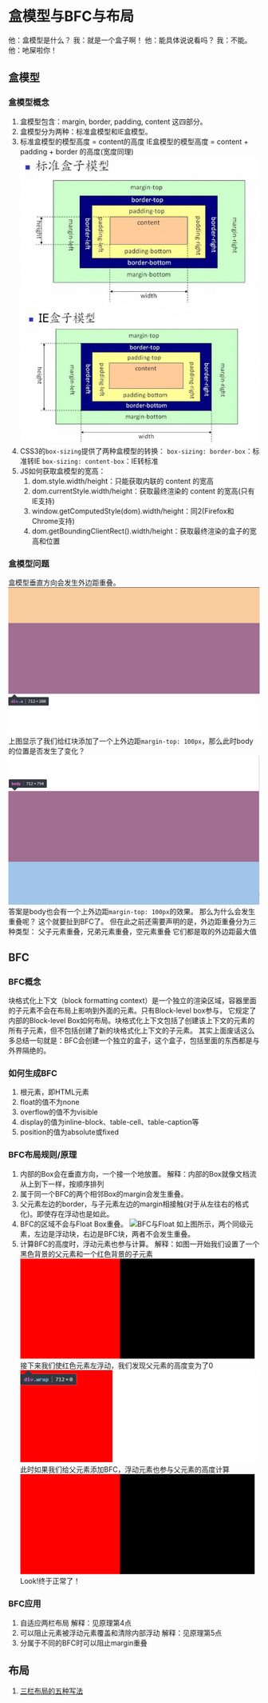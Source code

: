 # 盒模型与BFC与布局

他：盒模型是什么？
我：就是一个盒子啊！
他：能具体说说看吗？
我：不能。
他：吔屎啦你！

## 盒模型

### 盒模型概念

1. 盒模型包含：margin, border, padding, content 这四部分。
2. 盒模型分为两种：标准盒模型和IE盒模型。
3. 标准盒模型的模型高度 = content的高度
 IE盒模型的模型高度 = content + padding + border 的高度(宽度同理)
 ![Standard-box](/images/standard-box.jpg)
 ![IE-box](/images/ie-box.jpg)
4. CSS3的`box-sizing`提供了两种盒模型的转换：
 `box-sizing: border-box`：标准转IE
 `box-sizing: content-box`：IE转标准
5. JS如何获取盒模型的宽高：
   1. dom.style.width/height：只能获取内联的 content 的宽高
   2. dom.currentStyle.width/height：获取最终渲染的 content 的宽高(只有IE支持)
   3. window.getComputedStyle(dom).width/height：同2(Firefox和Chrome支持)
   4. dom.getBoundingClientRect().width/height：获取最终渲染的盒子的宽高和位置

### 盒模型问题

盒模型垂直方向会发生外边距重叠。
![边距重叠](/images/边距重叠.png)
上图显示了我们给红块添加了一个上外边距`margin-top: 100px`，那么此时body的位置是否发生了变化？
![边距重叠](/images/边距重叠2.png)
答案是body也会有一个上外边距`margin-top: 100px`的效果。
那么为什么会发生重叠呢？
这个就要扯到BFC了。
但在此之前还需要声明的是，外边距重叠分为三种类型：
父子元素重叠，兄弟元素重叠，空元素重叠
它们都是取的外边距最大值

## BFC

### BFC概念

块格式化上下文（block formatting context）是一个独立的渲染区域，容器里面的子元素不会在布局上影响到外面的元素。只有Block-level box参与， 它规定了内部的Block-level Box如何布局。块格式化上下文包括了创建该上下文的元素的所有子元素，但不包括创建了新的块格式化上下文的子元素。
其实上面废话这么多总结一句就是：BFC会创建一个独立的盒子，这个盒子，包括里面的东西都是与外界隔绝的。

### 如何生成BFC

1. 根元素，即HTML元素
2. float的值不为none
3. overflow的值不为visible
4. display的值为inline-block、table-cell、table-caption等
5. position的值为absolute或fixed

### BFC布局规则/原理

1. 内部的Box会在垂直方向，一个接一个地放置。
解释：内部的Box就像文档流从上到下一样，按顺序排列
2. 属于同一个BFC的两个相邻Box的margin会发生重叠。
3. 父元素左边的border，与子元素左边的margin相接触(对于从左往右的格式化)。即使存在浮动也是如此。
4. BFC的区域不会与Float Box重叠。
![BFC与Float](/images/BFC与Float.png)
如上图所示，两个同级元素，左边是浮动块，右边是BFC块，两者不会发生重叠。
5. 计算BFC的高度时，浮动元素也参与计算。
解释：如图一开始我们设置了一个黑色背景的父元素和一个红色背景的子元素
![BFC高度1](/images/BFC高度1.png)
接下来我们使红色元素左浮动，我们发现父元素的高度变为了0
![BFC高度2](/images/BFC高度2.png)
此时如果我们给父元素添加BFC，浮动元素也参与父元素的高度计算
![BFC高度1](/images/BFC高度1.png)
Look!终于正常了！

### BFC应用

1. 自适应两栏布局
解释：见原理第4点
2. 可以阻止元素被浮动元素覆盖和清除内部浮动
解释：见原理第5点
3. 分属于不同的BFC时可以阻止margin重叠

## 布局

1. [三栏布局的五种写法](https://github.com/KokoTa/All-demo/blob/master/demo/Layout/%E4%B8%89%E6%A0%8F%E5%B8%83%E5%B1%80/index.html)
